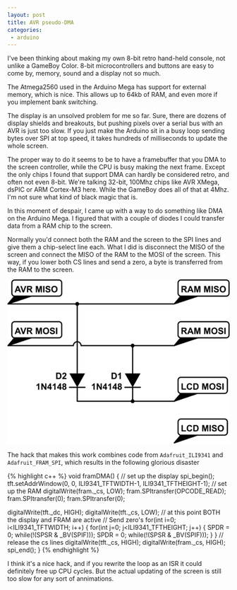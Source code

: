 ```yaml
---
layout: post
title: AVR pseudo-DMA
categories:
 - arduino
---
```


I've been thinking about making my own 8-bit retro hand-held console, not unlike a GameBoy Color.
8-bit microcontrollers and buttons are easy to come by, memory, sound and a display not so much.

The Atmega2560 used in the Arduino Mega has support for external memory, which is nice.
This allows up to 64kb of RAM, and even more if you implement bank switching.

The display is an unsolved problem for me so far.
Sure, there are dozens of display shields and breakouts,
but pushing pixels over a serial bus with an AVR is just too slow.
If you just make the Arduino sit in a busy loop sending bytes over SPI at top speed,
it takes hundreds of milliseconds to update the whole screen.

The proper way to do it seems to be to have a framebuffer that you DMA to the screen controller,
while the CPU is busy making the next frame.
Except the only chips I found that support DMA can hardly be considered retro,
and often not even 8-bit. We're talking 32-bit, 100Mhz chips like AVR XMega, dsPIC or ARM Cortex-M3 here.
While the GameBoy does all of that at 4Mhz. I'm not sure what kind of black magic that is.

In this moment of despair, I came up with a way to do something like DMA on the Arduino Mega.
I figured that with a couple of diodes I could transfer data from a RAM chip to the screen.

Normally you'd connect both the RAM and the screen to the SPI lines and give them a chip-select line each.
What I did is disconnect the MISO of the screen and connect the MISO of the RAM to the MOSI of the screen.
This way, if you lower both CS lines and send a zero, a byte is transferred from the RAM to the screen.

![Pseudo-DMA Schematic](/images/pdma.png)

The hack that makes this work combines code from `Adafruit_ILI9341` and `Adafruit_FRAM_SPI`, which results in the following glorious disaster

{% highlight c++ %}
void framDMA() {
  // set up the display
  spi_begin();
  tft.setAddrWindow(0, 0, ILI9341_TFTWIDTH-1, ILI9341_TFTHEIGHT-1);
  // set up the RAM
  digitalWrite(fram._cs, LOW);
  fram.SPItransfer(OPCODE_READ);
  fram.SPItransfer(0);
  fram.SPItransfer(0);

  digitalWrite(tft._dc, HIGH);
  digitalWrite(tft._cs, LOW);
  // at this point BOTH the display and FRAM are active
  // Send zero's
  for(int i=0; i<ILI9341_TFTWIDTH; i++) {
    for(int j=0; j<ILI9341_TFTHEIGHT; j++) {
      SPDR = 0;
      while(!(SPSR & _BV(SPIF)));
      SPDR = 0;
      while(!(SPSR & _BV(SPIF)));
    }
  }
  // release the cs lines
  digitalWrite(tft._cs, HIGH);
  digitalWrite(fram._cs, HIGH);
  spi_end();
}
{% endhighlight %}

I think it's a nice hack, and if you rewrite the loop as an ISR it could definitely free up CPU cycles.
But the actual updating of the screen is still too slow for any sort of annimations.
